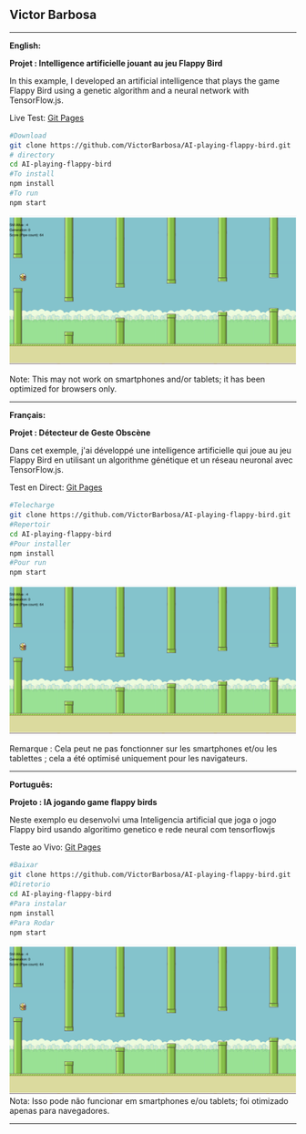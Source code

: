 ## Victor Barbosa


---

**English:**

**Projet : Intelligence artificielle jouant au jeu Flappy Bird**

In this example, I developed an artificial intelligence that plays the game Flappy Bird using a genetic algorithm and a neural network with TensorFlow.js.

Live Test: [Git Pages](https://victorbarbosa.github.io/AI-playing-flappy-bird/)

```bash
#Download
git clone https://github.com/VictorBarbosa/AI-playing-flappy-bird.git
# directory
cd AI-playing-flappy-bird
#To install
npm install
#To run
npm start
```



 ![](https://github.com/VictorBarbosa/AI-playing-flappy-bird/blob/main/src/assets/flappy-bird.png)

Note: This may not work on smartphones and/or tablets; it has been optimized for browsers only.

---

**Français:**

**Projet : Détecteur de Geste Obscène**

Dans cet exemple, j'ai développé une intelligence artificielle qui joue au jeu Flappy Bird en utilisant un algorithme génétique et un réseau neuronal avec TensorFlow.js.

Test en Direct: [Git Pages](https://victorbarbosa.github.io/AI-playing-flappy-bird/)

```bash
#Telecharge
git clone https://github.com/VictorBarbosa/AI-playing-flappy-bird.git
#Repertoir
cd AI-playing-flappy-bird
#Pour installer 
npm install
#Pour run
npm start
```

 ![](https://github.com/VictorBarbosa/AI-playing-flappy-bird/blob/main/src/assets/flappy-bird.png)
 
Remarque : Cela peut ne pas fonctionner sur les smartphones et/ou les tablettes ; cela a été optimisé uniquement pour les navigateurs.


---
 
**Português:**

**Projeto : IA jogando game flappy birds**

Neste exemplo eu desenvolvi uma Inteligencia artificial que joga o jogo Flappy bird usando algoritimo genetico e rede neural com tensorflowjs

Teste ao Vivo: [Git Pages](https://victorbarbosa.github.io/AI-playing-flappy-bird/)

```bash
#Baixar
git clone https://github.com/VictorBarbosa/AI-playing-flappy-bird.git
#Diretorio
cd AI-playing-flappy-bird
#Para instalar 
npm install
#Para Rodar
npm start
```

 ![](https://github.com/VictorBarbosa/AI-playing-flappy-bird/blob/main/src/assets/flappy-bird.png)
Nota: Isso pode não funcionar em smartphones e/ou tablets; foi otimizado apenas para navegadores.

---
 

